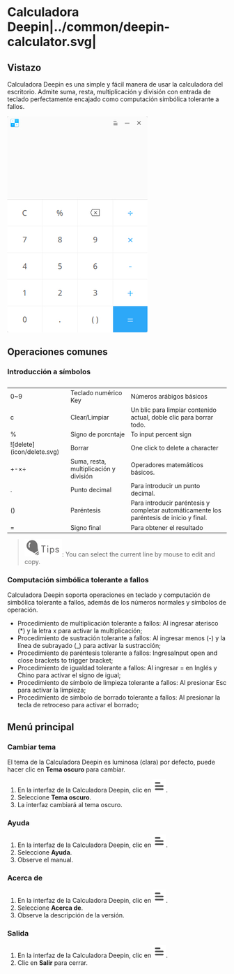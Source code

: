 # Calculadora Deepin|../common/deepin-calculator.svg|

## Vistazo

Calculadora Deepin es una simple y fácil manera de usar la calculadora del escritorio. Admite suma, resta, multiplicación y división con entrada de teclado perfectamente encajado como computación simbólica tolerante a fallos.

![0|calculator](jpg/calculator.jpg)

## Operaciones comunes

### Introducción a símbolos

<table class="block1">
    <caption></caption>
    <tbody>
        <tr>
            <td>0~9</td>
            <td>Teclado numérico Key</td>
            <td>Números arábigos básicos</td>
        </tr>
        <tr>
            <td>c</td>
            <td>Clear/Limpiar</td>
            <td>Un blic para limpiar contenido actual, doble clic para borrar todo.</td>
        </tr>
    	<tr>
            <td>%</td>
            <td>Signo de porcntaje</td>
            <td>To input percent sign</td>
        </tr>
    	<tr>
            <td>![delete](icon/delete.svg)</td>
            <td>Borrar</td>
            <td>One click to delete a character</td>
        </tr>
    	<tr>
            <td>+-×÷</td>
            <td>Suma, resta, multiplicación y división</td>
            <td>Operadores matemáticos básicos.</td>
        </tr>
        <tr>
            <td>.</td>
            <td>Punto decimal</td>
            <td>Para introducir un punto decimal.</td>
        </tr>
        <tr>
            <td>()</td>
            <td>Paréntesis</td>
            <td>Para introducir paréntesis y completar automáticamente los paréntesis de inicio y final.</td>
        </tr>
        <tr>
            <td>=</td>
            <td>Signo final</td>
            <td>Para obtener el resultado</td>
        </tr>
    </tbody>
</table>

> ![tips](icon/tips.svg): You can select the current line by mouse to edit and copy.

### Computación simbólica tolerante a fallos

Calculadora Deepin soporta operaciones en teclado y computación de simbólica tolerante a fallos, además de los números normales y símbolos de operación.

- Procedimiento de multiplicación tolerante a fallos: Al ingresar aterisco (\*) y la letra x para activar la multiplicación;
- Procedimiento de sustración tolerante a fallos: Al ingresar menos (-) y la línea de subrayado (\_) para activar la sustracción;
- Procedimiento de paréntesis tolerante a fallos: IngresaInput open and close brackets to trigger bracket;
- Procedimiento de igualdad tolerante a fallos: Al ingresar = en Inglés y Chino para activar el signo de igual;
- Procedimiento de símbolo de limpieza tolerante a fallos: Al presionar Esc para activar la limpieza;
- Procedimiento de símbolo de borrado tolerante a fallos: Al presionar la tecla de retroceso para activar el borrado;


## Menú principal

### Cambiar tema

El tema de la Calculadora Deepin es luminosa (clara) por defecto, puede hacer clic en **Tema oscuro** para cambiar.

1. En la interfaz de la Calculadora Deepin, clic en ![main_menu](icon/main_menu.svg).
2. Seleccione **Tema oscuro**.
3. La interfaz cambiará al tema oscuro.

### Ayuda

1. En la interfaz de la Calculadora Deepin, clic en ![main_menu](icon/main_menu.svg).
2. Seleccione **Ayuda**.
3. Observe el manual.

### Acerca de

1. En la interfaz de la Calculadora Deepin, clic en ![main_menu](icon/main_menu.svg).
2. Seleccione **Acerca de**.
3. Observe la descripción de la versión.

### Salida

1. En la interfaz de la Calculadora Deepin, clic en ![main_menu](icon/main_menu.svg).
2. Clic en **Salir** para cerrar.
